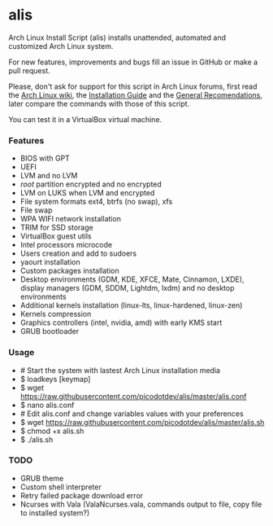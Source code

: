 # alis

Arch Linux Install Script (alis) installs unattended, automated and customized Arch Linux system.

For new features, improvements and bugs fill an issue in GitHub or make a pull request.

Please, don't ask for support for this script in Arch Linux forums, first read
the [Arch Linux wiki](https://wiki.archlinux.org), the [Installation Guide](https://wiki.archlinux.org/index.php/Installation_guide) and the [General
Recomendations](https://wiki.archlinux.org/index.php/General_recommendations), later
compare the commands with those of this script.

You can test it in a VirtualBox virtual machine.

### Features

* BIOS with GPT
* UEFI
* LVM and no LVM
* _root_ partition encrypted and no encrypted
* LVM on LUKS when LVM and encrypted
* File system formats ext4, btrfs (no swap), xfs
* File swap
* WPA WIFI network installation
* TRIM for SSD storage
* VirtualBox guest utils
* Intel processors microcode
* Users creation and add to sudoers
* yaourt installation
* Custom packages installation
* Desktop environments (GDM, KDE, XFCE, Mate, Cinnamon, LXDE), display managers (GDM, SDDM, Lightdm, lxdm) and no desktop environments
* Additional kernels installation (linux-lts, linux-hardened, linux-zen)
* Kernels compression
* Graphics controllers (intel, nvidia, amd) with early KMS start
* GRUB bootloader

### Usage

* \# Start the system with lastest Arch Linux installation media
* $ loadkeys [keymap]
* $ wget https://raw.githubusercontent.com/picodotdev/alis/master/alis.conf
* $ nano alis.conf
* \# Edit alis.conf and change variables values with your preferences
* $ wget https://raw.githubusercontent.com/picodotdev/alis/master/alis.sh
* $ chmod +x alis.sh
* $ ./alis.sh

### TODO

* GRUB theme
* Custom shell interpreter
* Retry failed package download error
* Ncurses with Vala (ValaNcurses.vala, commands output to file, copy file to installed system?)
